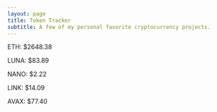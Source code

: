 ```yaml
---
layout: page
title: Token Tracker
subtitle: A few of my personal favorite cryptocurrency projects.
---
```


<!--BEGINCRYPTOINPUT-->
ETH: $2648.38

LUNA: $83.89

NANO: $2.22

LINK: $14.09

AVAX: $77.40

<!--ENDCRYPTOINPUT-->
